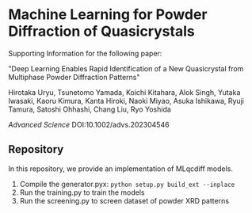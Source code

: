 # Machine Learning for Powder Diffraction of Quasicrystals

Supporting Information for the following paper:

"Deep Learning Enables Rapid Identification of a New Quasicrystal from Multiphase Powder Diffraction Patterns"

Hirotaka Uryu, Tsunetomo Yamada, Koichi Kitahara, Alok Singh, Yutaka Iwasaki, Kaoru Kimura, Kanta Hiroki, Naoki Miyao, Asuka Ishikawa, Ryuji Tamura, Satoshi Ohhashi, Chang Liu, Ryo Yoshida

*Advanced Science*
DOI:10.1002/advs.202304546
 
## Repository
In this repository, we provide an implementation of MLqcdiff models.

1. Compile the generator.pyx: `python setup.py build_ext --inplace`
2. Run the training.py to train the models
3. Run the screening.py to screen dataset of powder XRD patterns
